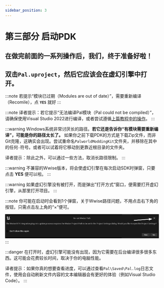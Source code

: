 ```yaml
---
sidebar_position: 3
---
```


# 第三部分 启动PDK

## 在做完前面的一系列操作后，我们，终于准备好啦！ 

## 双击`Pal.uproject`，然后它应该会在虚幻引擎中打开。


:::note
若提示“模块已过期（Modules are out of date）”，需要重新编译（Recomile），点 **`YES`** 就好
:::

:::note
译者提示：若它提示“无法编译Pal模块（Pal could not be compiled）”，请确保使用Visual Studio 2022进行编译，或者尝试遵循[上篇教程中的操作](./install-part-1#将编译工具从visual-studio-2019改为visual-studio-2022)。
:::

:::warning
Windows系统非常讨厌长的路径。**若它还是告诉你“有模块需要重新编译”，可能是你的路径太长了。**
如果你之前下载PDK的方式是下载Zip文件，而非Git克隆，这确实会出现。尝试重命名`PalworldModdingKit`文件夹，并移除在其中的任何`-`符号。或者可以试着将它移动到更靠近根目录的文件夹。

译者提示：除此之外，可以通过一些方法，取消长路径限制。
:::

:::warning
不兼容的Wwise版本，将会使虚幻引擎在每次启动SDK时弹窗，只要点击 **YES** 便可以啦。
:::

:::warning
如果虚幻引擎没有被打开，而是弹出”打开方式“窗口，便需要打开虚幻引擎，从那里打开项目。
:::

:::note
你可能在启动时会看到1个弹窗，关于Wwise路径问题，不用点击右下角的按钮，只需点击左上角的“×”便可。

![WwisePathIssue](./assets/ResetWwisePath.png)
:::

:::danger
在打开时，虚幻引擎可能没有出现，因为它需要在后台编译很多很多东西。这可能会花费较长时间，取决于你的电脑性能。

译者提示：如果你真的想要查看进度，可以通过查看`Pal\Saved\Pal.log`日志文件，使用会自动刷新文件内容的文本编辑器会有更好的体验（例如Visual Studio Code）。
:::
